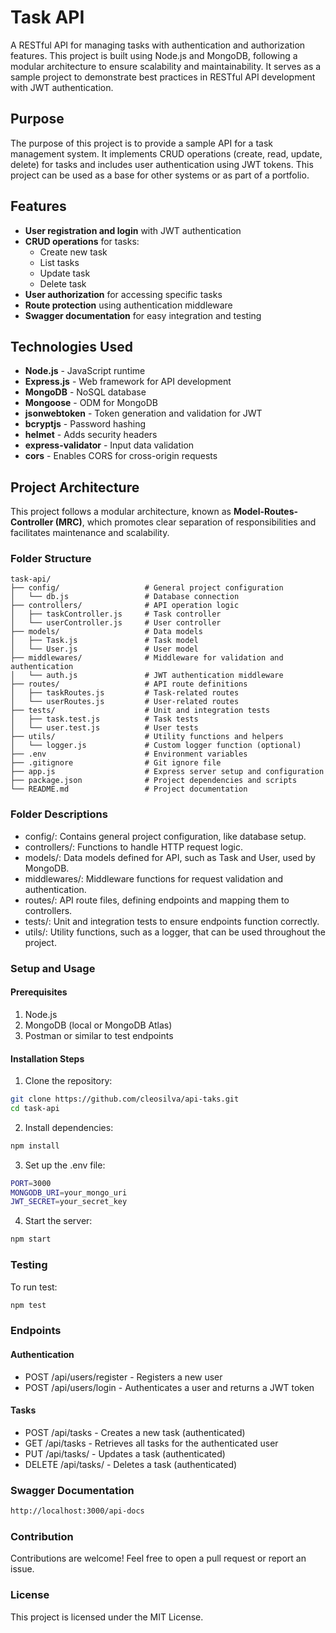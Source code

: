 # Task API

A RESTful API for managing tasks with authentication and authorization features. This project is built using Node.js and MongoDB, following a modular architecture to ensure scalability and maintainability. It serves as a sample project to demonstrate best practices in RESTful API development with JWT authentication.

## Purpose

The purpose of this project is to provide a sample API for a task management system. It implements CRUD operations (create, read, update, delete) for tasks and includes user authentication using JWT tokens. This project can be used as a base for other systems or as part of a portfolio.

## Features

- **User registration and login** with JWT authentication
- **CRUD operations** for tasks:
  - Create new task
  - List tasks
  - Update task
  - Delete task
- **User authorization** for accessing specific tasks
- **Route protection** using authentication middleware
- **Swagger documentation** for easy integration and testing

## Technologies Used

- **Node.js** - JavaScript runtime
- **Express.js** - Web framework for API development
- **MongoDB** - NoSQL database
- **Mongoose** - ODM for MongoDB
- **jsonwebtoken** - Token generation and validation for JWT
- **bcryptjs** - Password hashing
- **helmet** - Adds security headers
- **express-validator** - Input data validation
- **cors** - Enables CORS for cross-origin requests

## Project Architecture

This project follows a modular architecture, known as **Model-Routes-Controller (MRC)**, which promotes clear separation of responsibilities and facilitates maintenance and scalability.

### Folder Structure

```plaintext
task-api/
├── config/                   # General project configuration
│   └── db.js                 # Database connection
├── controllers/              # API operation logic
│   ├── taskController.js     # Task controller
│   └── userController.js     # User controller
├── models/                   # Data models
│   ├── Task.js               # Task model
│   └── User.js               # User model
├── middlewares/              # Middleware for validation and authentication
│   └── auth.js               # JWT authentication middleware
├── routes/                   # API route definitions
│   ├── taskRoutes.js         # Task-related routes
│   └── userRoutes.js         # User-related routes
├── tests/                    # Unit and integration tests
│   ├── task.test.js          # Task tests
│   └── user.test.js          # User tests
├── utils/                    # Utility functions and helpers
│   └── logger.js             # Custom logger function (optional)
├── .env                      # Environment variables
├── .gitignore                # Git ignore file
├── app.js                    # Express server setup and configuration
├── package.json              # Project dependencies and scripts
└── README.md                 # Project documentation
```` 

### Folder Descriptions
* config/: Contains general project configuration, like database setup.
* controllers/: Functions to handle HTTP request logic.
* models/: Data models defined for API, such as Task and User, used by MongoDB.
* middlewares/: Middleware functions for request validation and authentication.
* routes/: API route files, defining endpoints and mapping them to controllers.
* tests/: Unit and integration tests to ensure endpoints function correctly.
* utils/: Utility functions, such as a logger, that can be used throughout the project.

### Setup and Usage
#### Prerequisites
1. Node.js
2. MongoDB (local or MongoDB Atlas)
3. Postman or similar to test endpoints

#### Installation Steps
1. Clone the repository:
````Bash
git clone https://github.com/cleosilva/api-taks.git
cd task-api
````

2. Install dependencies:
````Bash
npm install
````
3. Set up the .env file:
````Bash
PORT=3000
MONGODB_URI=your_mongo_uri
JWT_SECRET=your_secret_key
````

4. Start the server:
````Bash
npm start
````

### Testing

To run test:
````bash
npm test
````

### Endpoints

#### Authentication
* POST /api/users/register - Registers a new user
* POST /api/users/login - Authenticates a user and returns a JWT token

#### Tasks
* POST /api/tasks - Creates a new task (authenticated)
* GET /api/tasks - Retrieves all tasks for the authenticated user
* PUT /api/tasks/ - Updates a task (authenticated)
* DELETE /api/tasks/ - Deletes a task (authenticated)

### Swagger Documentation
````bash
http://localhost:3000/api-docs
````

### Contribution
Contributions are welcome! Feel free to open a pull request or report an issue.

### License
This project is licensed under the MIT License.



